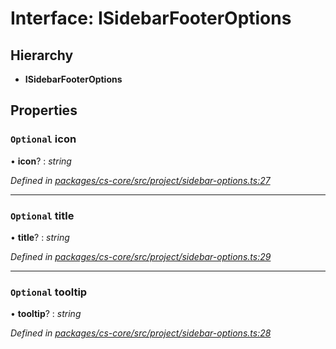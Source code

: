 # Interface: ISidebarFooterOptions

## Hierarchy

* **ISidebarFooterOptions**

## Properties

### `Optional` icon

• **icon**? : *string*

*Defined in [packages/cs-core/src/project/sidebar-options.ts:27](https://github.com/TNOCS/csnext/blob/34474da7/packages/cs-core/src/project/sidebar-options.ts#L27)*

___

### `Optional` title

• **title**? : *string*

*Defined in [packages/cs-core/src/project/sidebar-options.ts:29](https://github.com/TNOCS/csnext/blob/34474da7/packages/cs-core/src/project/sidebar-options.ts#L29)*

___

### `Optional` tooltip

• **tooltip**? : *string*

*Defined in [packages/cs-core/src/project/sidebar-options.ts:28](https://github.com/TNOCS/csnext/blob/34474da7/packages/cs-core/src/project/sidebar-options.ts#L28)*
